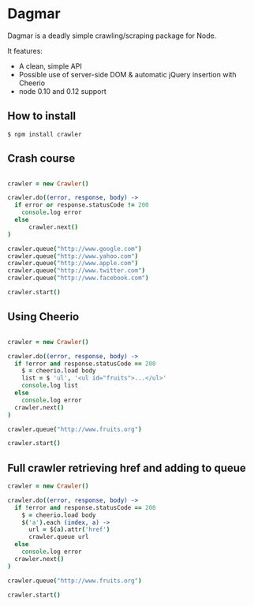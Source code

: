 # Dagmar

Dagmar is a deadly simple crawling/scraping package for Node.

It features:
 * A clean, simple API
 * Possible use of server-side DOM & automatic jQuery insertion with Cheerio
 * node 0.10 and 0.12 support

## How to install

    $ npm install crawler

## Crash course

```coffeescript

crawler = new Crawler()

crawler.do((error, response, body) ->
  if error or response.statusCode != 200
    console.log error
  else
      crawler.next()
)

crawler.queue("http://www.google.com")
crawler.queue("http://www.yahoo.com")
crawler.queue("http://www.apple.com")
crawler.queue("http://www.twitter.com")
crawler.queue("http://www.facebook.com")

crawler.start()

```

## Using Cheerio

```coffeescript

crawler = new Crawler()

crawler.do((error, response, body) ->
  if !error and response.statusCode == 200
    $ = cheerio.load body
    list = $ 'ul', '<ul id="fruits">...</ul>'
    console.log list
  else
    console.log error
  crawler.next()
)

crawler.queue("http://www.fruits.org")

crawler.start()

```

## Full crawler retrieving href and adding to queue

```coffeescript
crawler = new Crawler()

crawler.do((error, response, body) ->
  if !error and response.statusCode == 200
    $ = cheerio.load body
    $('a').each (index, a) ->
      url = $(a).attr('href')
      crawler.queue url
  else
    console.log error
  crawler.next()
)

crawler.queue("http://www.fruits.org")

crawler.start()
```
